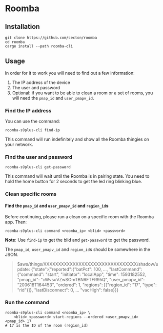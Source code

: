 Roomba
======

Installation
------------

```
git clone https://github.com/cecton/roomba
cd roomba
cargo install --path roomba-cli
```

Usage
-----

In order for it to work you will need to find out a few information:

1. The IP address of the device
2. The user and password
3. Optional: if you want to be able to clean a room or a set of rooms, you will
   need the `pmap_id` and `user_pmapv_id`.

### Find the IP address

You can use the command:

```
roomba-s9plus-cli find-ip
```

This command will run indefinitely and show all the Roomba thingies on your
network.

### Find the user and password

```
roomba-s9plus-cli get-password
```

This command will wait until the Roomba is in pairing state. You need to hold
the home button for 2 seconds to get the led ring blinking blue.

### Clean specific rooms

#### Find the `pmap_id` and `user_pmapv_id` and `region_id`s

Before continuing, please run a clean on a specific room with the Roomba app.
Then:

```
roomba-s9plus-cli command <roomba_ip> <blid> <password>
```

**Note:** Use `find-ip` to get the blid and `get-password` to get the password.

The `pmap_id`, `user_pmapv_id` and `region_id`s should be somewhere in the
JSON.

> $aws/things/XXXXXXXXXXXXXXXXXXXXXXXXXXXXXXXX/shadow/update: {"state":{"reported":{"batPct": 100, ..., "lastCommand": {"command": "start", "initiator": "localApp", "time": 1593182552, "pmap_id": "cWvsuVZwSOmTBN6FTFR95Q", "user_pmapv_id": "200618T164453", "ordered": 1, "regions": [{"region_id": "17", "type": "rid"}]}, "lastDisconnect": 0, ... "vacHigh": false}}}

### Run the command

```
roomba-s9plus-cli command <roomba_ip> \
    <blid> <password> start-regions --ordered <user_pmapv_id> <pmap_id> 17
# 17 is the ID of the room (region_id)
```
